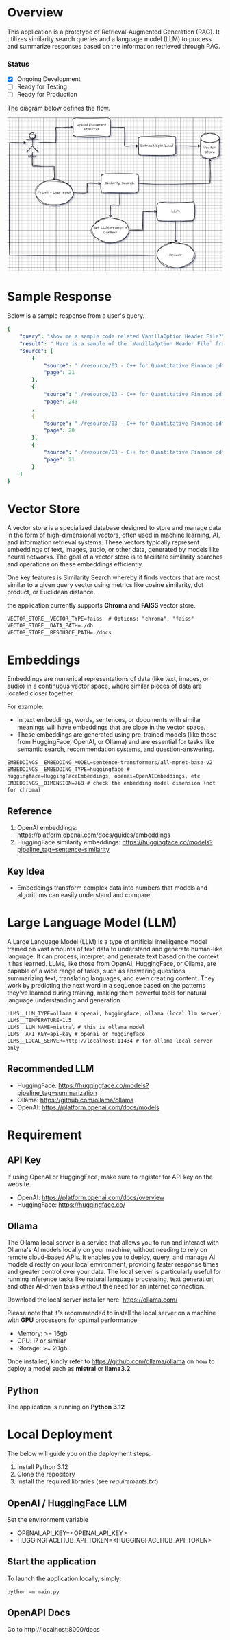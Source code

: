 # Overview

This application is a prototype of Retrieval-Augmented Generation (RAG). It utilizes similarity search queries and a language model (LLM) to process 
and summarize responses based on the information retrieved through RAG.

### Status

- [X] Ongoing Development
- [ ] Ready for Testing
- [ ] Ready for Production

The diagram below defines the flow.

![image info](docs/rag-bot.drawio.png)

# Sample Response

Below is a sample response from a user's query.

```yaml
{
    "query": "show me a sample code related VanillaOption Header File?",
    "result": " Here is a sample of the `VanillaOption Header File` from the provided context, which declares the `VanillaOption` class:\n\n```cpp\n// VanillaOption Header File\n#ifndef VANILLOPTION_HPP\n#define VANILLOPTION_HPP\n\nclass VanillaOption {\npublic:\n    // Constructor and Destructor\n    VanillaOption(double strike, double timeToExpiry, const std::string& optionType);\n    virtual ~VanillaOption();\n\n    // Accessors and Mutators\n    double getStrike() const;\n    double getTimeToExpiry() const;\n    const std::string& getOptionType() const;\n\n    // Option price calculation methods (declared but not implemented in the header file)\n    virtual double calcCall() const = 0;\n    virtual double calcPut() const = 0;\n\nprivate:\n    double _strike;      // Strike Price\n    double _timeToExpiry; // Time to Expiry\n    std::string _optionType;   // Option Type (e.g., Call or Put)\n};\n\n#endif // VANILLOPTION_HPP\n```\n\nThis header file declares the `VanillaOption` class, which includes a constructor, destructor, accessors, and two pure virtual functions to calculate call and put option prices. These pure virtual functions are later implemented in derived classes like PayOffCall and PayOffPut.",
    "source": [
        {
            "source": "./resource/03 - C++ for Quantitative Finance.pdf",
            "page": 21
        },
        {
            "source": "./resource/03 - C++ for Quantitative Finance.pdf",
            "page": 243
        ,
        {
            "source": "./resource/03 - C++ for Quantitative Finance.pdf",
            "page": 20
        },
        {
            "source": "./resource/03 - C++ for Quantitative Finance.pdf",
            "page": 21
        }
    ]
}
```

# Vector Store

A vector store is a specialized database designed to store and manage data in the form of high-dimensional vectors, often used in machine learning, AI, 
and information retrieval systems. These vectors typically represent embeddings of text, images, audio, or other data, generated by models like neural 
networks. The goal of a vector store is to facilitate similarity searches and operations on these embeddings efficiently.

One key features is Similarity Search whereby if finds vectors that are most similar to a given query vector using metrics like cosine similarity, 
dot product, or Euclidean distance.

the application currently supports **Chroma** and **FAISS** vector store.

```dotenv
VECTOR_STORE__VECTOR_TYPE=faiss  # Options: "chroma", "faiss"
VECTOR_STORE__DATA_PATH=./db
VECTOR_STORE__RESOURCE_PATH=./docs
```
# Embeddings

Embeddings are numerical representations of data (like text, images, or audio) in a continuous vector space, where similar pieces of data are located closer together.

For example:

- In text embeddings, words, sentences, or documents with similar meanings will have embeddings that are close in the vector space.
- These embeddings are generated using pre-trained models (like those from HuggingFace, OpenAI, or Ollama) and are essential for tasks like 
  semantic search, recommendation systems, and question-answering.

```dotenv
EMBEDDINGS__EMBEDDING_MODEL=sentence-transformers/all-mpnet-base-v2
EMBEDDINGS__EMBEDDING_TYPE=huggingface # huggingface=HuggingFaceEmbeddings, openai=OpenAIEmbeddings, etc
EMBEDDINGS__DIMENSION=768 # check the embedding model dimension (not for chroma)
```

## Reference
1. OpenAI embeddings: https://platform.openai.com/docs/guides/embeddings
2. HuggingFace similarity embeddings:  https://huggingface.co/models?pipeline_tag=sentence-similarity


## Key Idea 
- Embeddings transform complex data into numbers that models and algorithms can easily understand and compare.

# Large Language Model (LLM)

A Large Language Model (LLM) is a type of artificial intelligence model trained on vast amounts of text data to understand and generate human-like language. 
It can process, interpret, and generate text based on the context it has learned. LLMs, like those from OpenAI, HuggingFace, or Ollama, are capable of a 
wide range of tasks, such as answering questions, summarizing text, translating languages, and even creating content. They work by predicting the next word 
in a sequence based on the patterns they’ve learned during training, making them powerful tools for natural language understanding and generation.

```dotenv
LLMS__LLM_TYPE=ollama # openai, huggingface, ollama (local llm server)
LLMS__TEMPERATURE=1.5
LLMS__LLM_NAME=mistral # this is ollama model
LLMS__API_KEY=api-key # openai or huggingface
LLMS__LOCAL_SERVER=http://localhost:11434 # for ollama local server only
```
## Recommended LLM

- HuggingFace: https://huggingface.co/models?pipeline_tag=summarization
- Ollama: https://github.com/ollama/ollama
- OpenAI: https://platform.openai.com/docs/models


# Requirement

## API Key

If using OpenAI or HuggingFace, make sure to register for API key on the website.
- OpenAI: https://platform.openai.com/docs/overview
- HuggingFace: https://huggingface.co/

## Ollama

The Ollama local server is a service that allows you to run and interact with Ollama's AI models locally on your machine, without needing to rely on 
remote cloud-based APIs. It enables you to deploy, query, and manage AI models directly on your local environment, providing faster response times and 
greater control over your data. The local server is particularly useful for running inference tasks like natural language processing, text generation, 
and other AI-driven tasks without the need for an internet connection.

Download the local server installer here: https://ollama.com/

Please note that it's recommended to install the local server on a machine with **GPU** processors for optimal performance.

- Memory: >= 16gb
- CPU: i7 or similar
- Storage: >= 20gb

Once installed, kindly refer to https://github.com/ollama/ollama on how to deploy a model such as **mistral** or **llama3.2**.

## Python

The application is running on **Python 3.12**

# Local Deployment

The below will guide you on the deployment steps. 

1. Install Python 3.12
2. Clone the repository
3. Install the required libraries (see *requirements.txt*)

## OpenAI / HuggingFace LLM

Set the environment variable

- OPENAI_API_KEY=\<OPENAI_API_KEY>
- HUGGINGFACEHUB_API_TOKEN=\<HUGGINGFACEHUB_API_TOKEN>

## Start the application

To launch the application locally, simply:

```commandline
python -m main.py
```

## OpenAPI Docs

Go to http://localhost:8000/docs

